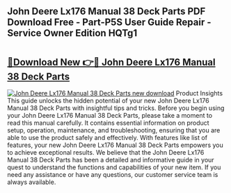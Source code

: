 ## John Deere Lx176 Manual 38 Deck Parts PDF Download Free - Part-P5S User Guide Repair - Service Owner Edition HQTg1

# <h2><a href="http://bc58046.oget.top/?id=John+Deere+Lx176+Manual+38+Deck+Parts">🔗Download New 👉🔴 John Deere Lx176 Manual 38 Deck Parts</a></h2>

[![John Deere Lx176 Manual 38 Deck Parts new download](https://i.imgur.com/5g1atiW.png)](http://bc58046.oget.top/?id=John+Deere+Lx176+Manual+38+Deck+Parts)
Product Insights This guide unlocks the hidden potential of your new John Deere Lx176 Manual 38 Deck Parts with insightful tips and tricks. Before you begin using your John Deere Lx176 Manual 38 Deck Parts, please take a moment to read this manual carefully. It contains essential information on product setup, operation, maintenance, and troubleshooting, ensuring that you are able to use the product safely and effectively. With features like list of features, your new John Deere Lx176 Manual 38 Deck Parts empowers you to achieve exceptional results. We believe that the John Deere Lx176 Manual 38 Deck Parts has been a detailed and informative guide in your quest to understand the functions and capabilities of your new item. If you need any assistance or have any questions, our customer service team is always available.
